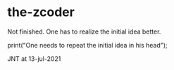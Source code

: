 # the-zcoder
Not finished. 
One has to realize the initial idea better.

print("One needs to repeat the initial idea in his head");

JNT at 13-jul-2021
